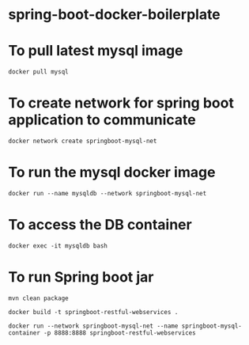 # spring-boot-docker-boilerplate

# To pull latest mysql image 
```
docker pull mysql
```
# To create network for spring boot application to communicate 
```
docker network create springboot-mysql-net
```

# To run the mysql docker image 
```
docker run --name mysqldb --network springboot-mysql-net
```
# To access the DB container
```
docker exec -it mysqldb bash
```
# To run Spring boot jar

```
mvn clean package

docker build -t springboot-restful-webservices .

docker run --network springboot-mysql-net --name springboot-mysql-container -p 8888:8888 springboot-restful-webservices
```
